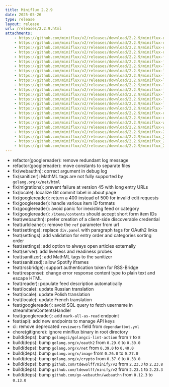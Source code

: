 ```yaml
---
title: Miniflux 2.2.9
date: 2025-05-26
type: release
layout: release
url: /releases/2.2.9.html
attachments:
    - https://github.com/miniflux/v2/releases/download/2.2.9/miniflux-darwin-amd64
    - https://github.com/miniflux/v2/releases/download/2.2.9/miniflux-darwin-amd64.sha256
    - https://github.com/miniflux/v2/releases/download/2.2.9/miniflux-darwin-arm64
    - https://github.com/miniflux/v2/releases/download/2.2.9/miniflux-darwin-arm64.sha256
    - https://github.com/miniflux/v2/releases/download/2.2.9/miniflux-freebsd-amd64
    - https://github.com/miniflux/v2/releases/download/2.2.9/miniflux-freebsd-amd64.sha256
    - https://github.com/miniflux/v2/releases/download/2.2.9/miniflux-linux-amd64
    - https://github.com/miniflux/v2/releases/download/2.2.9/miniflux-linux-amd64.sha256
    - https://github.com/miniflux/v2/releases/download/2.2.9/miniflux-linux-arm64
    - https://github.com/miniflux/v2/releases/download/2.2.9/miniflux-linux-arm64.sha256
    - https://github.com/miniflux/v2/releases/download/2.2.9/miniflux-linux-armv5
    - https://github.com/miniflux/v2/releases/download/2.2.9/miniflux-linux-armv5.sha256
    - https://github.com/miniflux/v2/releases/download/2.2.9/miniflux-linux-armv6
    - https://github.com/miniflux/v2/releases/download/2.2.9/miniflux-linux-armv6.sha256
    - https://github.com/miniflux/v2/releases/download/2.2.9/miniflux-linux-armv7
    - https://github.com/miniflux/v2/releases/download/2.2.9/miniflux-linux-armv7.sha256
    - https://github.com/miniflux/v2/releases/download/2.2.9/miniflux-openbsd-amd64
    - https://github.com/miniflux/v2/releases/download/2.2.9/miniflux-openbsd-amd64.sha256
    - https://github.com/miniflux/v2/releases/download/2.2.9/miniflux-windows-amd64.exe
    - https://github.com/miniflux/v2/releases/download/2.2.9/miniflux-windows-amd64.exe.sha256
    - https://github.com/miniflux/v2/releases/download/2.2.9/miniflux-2.2.9-1.0.x86_64.rpm
    - https://github.com/miniflux/v2/releases/download/2.2.9/miniflux_2.2.9_amd64.deb
    - https://github.com/miniflux/v2/releases/download/2.2.9/miniflux_2.2.9_arm64.deb
    - https://github.com/miniflux/v2/releases/download/2.2.9/miniflux_2.2.9_armhf.deb
---
```


* refactor(googlereader): remove redundant log message
* refactor(googlereader): move constants to separate files
* fix(webauthn): correct argument in debug log
* fix(sanitizer): MathML tags are not fully supported by `golang.org/x/net/html`
* fix(migrations): prevent failure at version 45 with long entry URLs
* fix(locale): localize Git commit label in about page
* fix(googlereader): return a 400 instead of 500 for invalid edit requests
* fix(googlereader): handle various item ID formats
* fix(googlereader): avoid panic for inexisting feed or category
* fix(googlereader): `/items/contents` should accept short form item IDs
* feat(webauthn): prefer creation of a client-side discoverable credential
* feat(urlcleaner): remove the `ref` parameter from url
* feat(settings): replace `div.panel` with paragraph tags for OAuth2 links
* feat(settings): add validation for entry order and categories sorting order
* feat(settings): add option to always open articles externally
* feat(server): add liveness and readiness probes
* feat(sanitizer): add MathML tags to the sanitizer
* feat(sanitized): allow Spotify iframes
* feat(rssbridge): support authentication token for RSS-Bridge
* feat(response): change error response content type to plain text and escape HTML
* feat(reader): populate feed description automatically
* feat(locale): update Russian translation
* feat(locale): update Polish translation
* feat(locale): update French translation
* feat(googlereader): avoid SQL query to fetch username in streamItemContentsHandler
* feat(googlereader): add `mark-all-as-read` endpoint
* feat(api): add new endpoints to manage API keys
* ci: remove deprecated `reviewers` field from `dependantbot.yml`
* chore(gitignore): ignore miniflux binary in root directory
* build(deps): bump `golangci/golangci-lint-action` from `7` to `8`
* build(deps): bump `golang.org/x/oauth2` from `0.29.0` to `0.30.0`
* build(deps): bump `golang.org/x/net` from `0.39.0` to `0.40.0`
* build(deps): bump `golang.org/x/image` from `0.26.0` to `0.27.0`
* build(deps): bump `golang.org/x/crypto` from `0.37.0` to `0.38.0`
* build(deps): bump `github.com/tdewolff/minify/v2` from `2.23.3` to `2.23.8`
* build(deps): bump `github.com/tdewolff/minify/v2` from `2.23.1` to `2.23.3`
* build(deps): bump `github.com/go-webauthn/webauthn` from `0.12.3` to `0.13.0`
